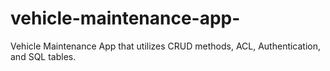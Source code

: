 # vehicle-maintenance-app-
Vehicle Maintenance App that utilizes CRUD methods, ACL, Authentication, and SQL tables.
